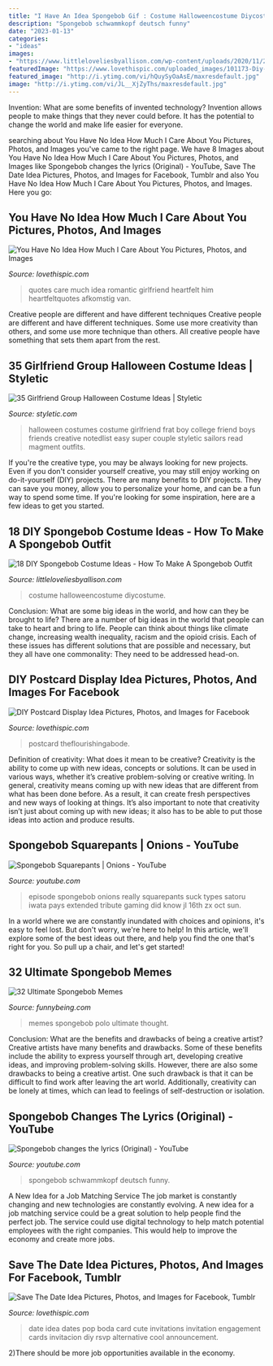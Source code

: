 ```yaml
---
title: "I Have An Idea Spongebob Gif : Costume Halloweencostume Diycostume"
description: "Spongebob schwammkopf deutsch funny"
date: "2023-01-13"
categories:
- "ideas"
images:
- "https://www.littleloveliesbyallison.com/wp-content/uploads/2020/11/2.-Sponge-Bob-Costume-Idea-For-Girl.jpg"
featuredImage: "https://www.lovethispic.com/uploaded_images/101173-Diy-Postcard-Display-Idea.jpg"
featured_image: "http://i.ytimg.com/vi/hQuySyOaAsE/maxresdefault.jpg"
image: "http://i.ytimg.com/vi/JL__XjZyThs/maxresdefault.jpg"
---
```



Invention: What are some benefits of invented technology?
Invention allows people to make things that they never could before. It has the potential to change the world and make life easier for everyone.

	

		
searching about You Have No Idea How Much I Care About You Pictures, Photos, and Images you've came to the right page. We have 8 Images about You Have No Idea How Much I Care About You Pictures, Photos, and Images like Spongebob changes the lyrics (Original) - YouTube, Save The Date Idea Pictures, Photos, and Images for Facebook, Tumblr and also You Have No Idea How Much I Care About You Pictures, Photos, and Images. Here you go:
		
    
## You Have No Idea How Much I Care About You Pictures, Photos, And Images

<img loading=lazy src="http://www.lovethispic.com/uploaded_images/318832-You-Have-No-Idea-How-Much-I-Care-About-You.jpg" onerror="this.onerror=null;this.src='https://tse1.mm.bing.net/th?id=OIP.e5rn7B1jDPW9g_s9rkZQcAAAAA&amp;pid=15.1';" alt="You Have No Idea How Much I Care About You Pictures, Photos, and Images">

_Source: lovethispic.com_

>quotes care much idea romantic girlfriend heartfelt him heartfeltquotes afkomstig van. 

	

Creative people are different and have different techniques
Creative people are different and have different techniques. Some use more creativity than others, and some use more technique than others. All creative people have something that sets them apart from the rest.

    
## 35 Girlfriend Group Halloween Costume Ideas | Styletic

<img loading=lazy src="https://styletic.com/wp-content/uploads/2016/11/girl-group-costume-ideas/9-girl-group-costume-ideas.jpg" onerror="this.onerror=null;this.src='https://tse1.mm.bing.net/th?id=OIP.-GHBOtvxp1NEFyNytl1oOwHaJ4&amp;pid=15.1';" alt="35 Girlfriend Group Halloween Costume Ideas | Styletic">

_Source: styletic.com_

>halloween costumes costume girlfriend frat boy college friend boys friends creative notedlist easy super couple styletic sailors read magment outfits. 

	

If you're the creative type, you may be always looking for new projects. Even if you don't consider yourself creative, you may still enjoy working on do-it-yourself (DIY) projects. There are many benefits to DIY projects. They can save you money, allow you to personalize your home, and can be a fun way to spend some time. If you're looking for some inspiration, here are a few ideas to get you started.

    
## 18 DIY Spongebob Costume Ideas - How To Make A Spongebob Outfit

<img loading=lazy src="https://www.littleloveliesbyallison.com/wp-content/uploads/2020/11/2.-Sponge-Bob-Costume-Idea-For-Girl.jpg" onerror="this.onerror=null;this.src='https://tse3.mm.bing.net/th?id=OIP.dhqUOh95ByCGeopjTO-qaQHaJ4&amp;pid=15.1';" alt="18 DIY Spongebob Costume Ideas - How To Make A Spongebob Outfit">

_Source: littleloveliesbyallison.com_

>costume halloweencostume diycostume. 

	

Conclusion: What are some big ideas in the world, and how can they be brought to life?
There are a number of big ideas in the world that people can take to heart and bring to life. People can think about things like climate change, increasing wealth inequality, racism and the opioid crisis. Each of these issues has different solutions that are possible and necessary, but they all have one commonality: They need to be addressed head-on.

    
## DIY Postcard Display Idea Pictures, Photos, And Images For Facebook

<img loading=lazy src="https://www.lovethispic.com/uploaded_images/101173-Diy-Postcard-Display-Idea.jpg" onerror="this.onerror=null;this.src='https://tse3.mm.bing.net/th?id=OIP.vbCy4tH0t9d7tb1BuWcCagHaK7&amp;pid=15.1';" alt="DIY Postcard Display Idea Pictures, Photos, and Images for Facebook">

_Source: lovethispic.com_

>postcard theflourishingabode. 

	

Definition of creativity: What does it mean to be creative?
Creativity is the ability to come up with new ideas, concepts or solutions. It can be used in various ways, whether it’s creative problem-solving or creative writing. In general, creativity means coming up with new ideas that are different from what has been done before. As a result, it can create fresh perspectives and new ways of looking at things. It’s also important to note that creativity isn’t just about coming up with new ideas; it also has to be able to put those ideas into action and produce results.

    
## Spongebob Squarepants | Onions - YouTube

<img loading=lazy src="http://i.ytimg.com/vi/JL__XjZyThs/maxresdefault.jpg" onerror="this.onerror=null;this.src='https://tse1.mm.bing.net/th?id=OIP.JePNvL1IYui5C76ev0cf_wHaEK&amp;pid=15.1';" alt="Spongebob Squarepants | Onions - YouTube">

_Source: youtube.com_

>episode spongebob onions really squarepants suck types satoru iwata pays extended tribute gaming did know jl 16th zx oct sun. 

	

In a world where we are constantly inundated with choices and opinions, it's easy to feel lost. But don't worry, we're here to help! In this article, we'll explore some of the best ideas out there, and help you find the one that's right for you. So pull up a chair, and let's get started!

    
## 32 Ultimate Spongebob Memes

<img loading=lazy src="http://www.funnybeing.com/wp-content/uploads/2016/08/You-Thought-This-Was-Polo.jpg" onerror="this.onerror=null;this.src='https://tse4.mm.bing.net/th?id=OIP.BXbh5LnptzBhcWuEbHVErAHaFA&amp;pid=15.1';" alt="32 Ultimate Spongebob Memes">

_Source: funnybeing.com_

>memes spongebob polo ultimate thought. 

	

Conclusion: What are the benefits and drawbacks of being a creative artist?
Creative artists have many benefits and drawbacks. Some of these benefits include the ability to express yourself through art, developing creative ideas, and improving problem-solving skills. However, there are also some drawbacks to being a creative artist. One such drawback is that it can be difficult to find work after leaving the art world. Additionally, creativity can be lonely at times, which can lead to feelings of self-destruction or isolation.

    
## Spongebob Changes The Lyrics (Original) - YouTube

<img loading=lazy src="http://i.ytimg.com/vi/hQuySyOaAsE/maxresdefault.jpg" onerror="this.onerror=null;this.src='https://tse1.mm.bing.net/th?id=OIP.7brYBWsgvcNugfyhzVBs6wHaEK&amp;pid=15.1';" alt="Spongebob changes the lyrics (Original) - YouTube">

_Source: youtube.com_

>spongebob schwammkopf deutsch funny. 

	

A New Idea for a Job Matching Service
The job market is constantly changing and new technologies are constantly evolving. A new idea for a job matching service could be a great solution to help people find the perfect job. The service could use digital technology to help match potential employees with the right companies. This would help to improve the economy and create more jobs.

    
## Save The Date Idea Pictures, Photos, And Images For Facebook, Tumblr

<img loading=lazy src="http://www.lovethispic.com/uploaded_images/67650-Save-The-Date-Idea.jpg" onerror="this.onerror=null;this.src='https://tse2.mm.bing.net/th?id=OIP.NRlHZ2rSBjbLGK-xVLq9GgHaLH&amp;pid=15.1';" alt="Save The Date Idea Pictures, Photos, and Images for Facebook, Tumblr">

_Source: lovethispic.com_

>date idea dates pop boda card cute invitations invitation engagement cards invitacion diy rsvp alternative cool announcement. 

	

2)There should be more job opportunities available in the economy. 

